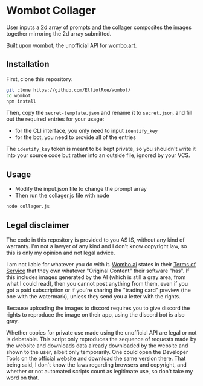 # Wombot Collager

User inputs a 2d array of prompts and the collager composites the images together mirroring the 2d array submitted.

Built upon [wombot](https://github.com/adri326/wombot#readme), the unofficial API for [wombo.art](https://app.wombo.art/).

## Installation

First, clone this repository:

```sh
git clone https://github.com/ElliotRoe/wombot/
cd wombot
npm install
```

Then, copy the `secret-template.json` and rename it to `secret.json`, and fill out the required entries for your usage:

- for the CLI interface, you only need to input `identify_key`
- for the bot, you need to provide all of the entries

The `identify_key` token is meant to be kept private, so you shouldn't write it into your source code but rather into an outside file, ignored by your VCS.

## Usage

- Modify the input.json file to change the prompt array
- Then run the collager.js file with node

```sh
node collager.js
```

## Legal disclaimer

The code in this repository is provided to you AS IS, without any kind of warranty.
I'm not a lawyer of any kind and I don't know copyright law, so this is only my opinion and not legal advice.

I am not liable for whatever you do with it.
[Wombo.ai](https://wombo.ai/) states in their [Terms of Service](https://wombo.ai/terms/) that they own whatever "Original Content" their software "has".
If this includes images generated by the AI (which is still a gray area, from what I could read), then you cannot post anything from them, even if you got a paid subscription or if you're sharing the "trading card" preview (the one with the watermark), unless they send you a letter with the rights.

Because uploading the images to discord requires you to give discord the rights to reproduce the image on their app, using the discord bot is also gray.

Whether copies for private use made using the unofficial API are legal or not is debatable.
This script only reproduces the sequence of requests made by the website and downloads data already downloaded by the website and shown to the user, albeit only temporarily.
One could open the Developer Tools on the official website and download the same version there.
That being said, I don't know the laws regarding browsers and copyright, and whether or not automated scripts count as legitimate use, so don't take my word on that.
